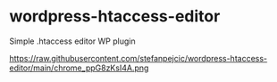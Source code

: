 # wordpress-htaccess-editor
Simple .htaccess editor WP plugin

https://raw.githubusercontent.com/stefanpejcic/wordpress-htaccess-editor/main/chrome_ppG8zKsI4A.png

